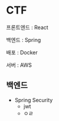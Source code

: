 # CTF

프론트엔드 : React

백엔드 : Spring 

배포 : Docker

서버 : AWS

## 백엔드

* Spring Security
  * jwt
   * ㅇㄹ    
